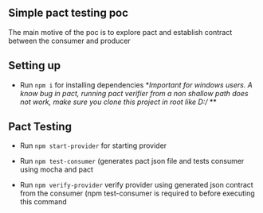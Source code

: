 
## Simple pact testing poc

The main motive of the poc is to explore pact and establish contract between the consumer and producer

## Setting up

-  Run `npm i` for installing dependencies
  \**Important for windows users. A know bug in pact, running pact verifier from  a non shallow path does not work, make sure you clone this project in root like D:/* \**

## Pact Testing

-  Run `npm start-provider` for starting provider

-  Run `npm test-consumer` (generates pact json file and tests consumer using mocha and pact

-  Run `npm verify-provider` verify provider using generated json contract from the consumer (npm test-consumer is required to before executing this command
